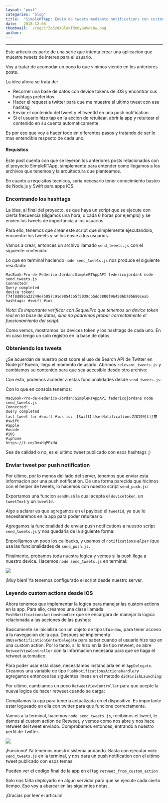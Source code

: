 ```yaml
---
layout:	"post"
categories:	"blog"
title:	"SimpleRTApp: Envío de tweets mediante notifications con custom actions para iOS"
date:	2018-12-06
thumbnail:	/img/1*Za5z0XGloxTdmGyG4VNs0w.png
author:	
---
```


* * *

Este articulo es parte de una serie que intenta crear una aplicacion que
muestre tweets de interes para el usuario.

Voy a tratar de acomodar un poco lo que vinimos viendo en los anteriores
posts.

La idea ahora se trata de:

  * Recorrer una base de datos con device tokens de iOS y encontrar sus hashtags preferidos.
  * Hacer el request a twitter para que me muestre el ultimo tweet con ese hashtag
  * Enviar el contenido del tweet y el tweetId en una push notification
  * Si el usuario hizo tap en la accion de retuitear, abrir la app y retuitear el contenido en su cuenta automaticamente.

Es por eso que voy a hacer todo en diferentes pasos y tratando de ser lo mas
entendible respecto de cada uno.

#### Requisitos

Este post cuenta con que se leyeron los anteriores posts relacionados con el
proyecto SimpleRTApp, simplemente para entender como llegamos a los archivos
que tenemos y la arquitectura que planteamos.

En cuanto a requisitos tecnicos, seria necesario tener conocimiento basico de
Node.js y Swift para apps iOS.

### Encontrando los hashtags

La idea, al final del proyecto, es que haya un script que se ejecute con
cierta frecuencia (digamos una hora, o cada 6 horas por ejemplo) y se envien
los tweets de importancia a los usuarios.

Para ello, tenemos que crear este script que simplemente ejecutandolo,
encuentre los tweets y se los envie a los usuarios.

Vamos a crear, entonces un archivo llamado `send_tweets.js` con el siguiente
contenido:

<script src="https://gist.github.com/fedejordan/82faec0c664e54e2508e674387a3d991.js"></script>
Lo que en terminal haciendo `node send_tweets.js` nos produce el siguiente
resultado:

    
    
    MacBook-Pro-de-Federico-Jordan:SimpleRTAppAPI federicojordan$ node send_tweets.js   
    Connected!  
    Query completed  
    device token: f74f0d895a22249e75057c91e90543b5f5039cb5dd3880f9b4506b705680ceab hashtags: #swift #ios

 _Nota: Es importante verificar con SequelPro que tenemos un device token real
en la base de datos, sino no podremos probar correctamente el funcionamiento
del script._

Como vemos, mostramos los devices token y los hashtags de cada uno. En mi caso
tengo un solo registro en la base de datos.

### Obteniendo los tweets

¿Se acuerdan de nuestro post sobre el uso de Search API de Twitter en Node.js?
Bueno, llego el momento de usarlo. Abrimos `relevant_tweets.js` y cambiamos su
contenido para que sea accesible desde otro archivo:

<script src="https://gist.github.com/fedejordan/0d3b899487d740e6657093e3583ac201.js"></script>
Con esto, podemos acceder a estas funcionalidades desde `send_tweets.js`:

<script src="https://gist.github.com/fedejordan/90298781bae66ae79a1f3d4defa6bacb.js"></script>
Con lo que en consola tenemos:

    
    
    MacBook-Pro-de-Federico-Jordan:SimpleRTAppAPI federicojordan$ node send_tweets.js   
    Connected!  
    Query completed  
    last tweet for #swift #ios is: 【Swift】UserNotificationsの実装例と注意   
    #swift  
    #apple  
    #xcode  
    #iOS  
    #iphone  
    https://t.co/OvxHqPFxHW

Sea de calidad o no, es el ultimo tweet publicado con esos hashtags ;)

### Enviar tweet por push notification

Por ultimo, por lo menos del lado del server, tenemos que enviar esta
informacion por una push notification. De una forma parecida que hicimos con
el helper de tweets, lo hacemos con nuestro script `send_push.js`:

<script src="https://gist.github.com/fedejordan/2fd333858c19b1d866948db8c86c8f4d.js"></script>
Exportamos una funcion `sendPush` la cual acepta el `deviceToken`, un
`tweetText` y un `tweetId`.

Algo a aclarar es que agregamos en el payload el `tweetId`, ya que lo
necesitaremos en la app para poder retuitearlo.

Agregamos la funcionalidad de enviar push notifications a nuestro script
`send_tweets.js` y nos quedaria de la siguiente forma:

<script src="https://gist.github.com/fedejordan/88b6528684d70c26d3ed63ebe25ee0d9.js"></script>
Enprolijamos un poco los callbacks, y usamos el `notificationsHelper` (que usa
las funcionalidades de `send_push.js.`

Finalmente, probamos toda nuestra logica y vemos si la push llega a nuestro
device. Hacemos `node send_tweets.js` en terminal:

![](/img/1*Za5z0XGloxTdmGyG4VNs0w.png)

¡Muy bien! Ya tenemos configurado el script desde nuestro server.

### Leyendo custom actions desde iOS

Ahora tenemos que implementar la logica para manejar las custom actions en la
app. Para ello, creamos una clase llamada `PushNotificationsActionsHandler`
que se encargara de manejar la logica relacionada a las acciones de las
pushes:

<script src="https://gist.github.com/fedejordan/8b6ae3e0687b7576a64467a367beeb6b.js"></script>
Basicamente se inicializa con un objeto de tipo `UIWindow`, para tener acceso
a la navegacion de la app. Despues se implementa
`UNUserNotificationCenterDelegate` para saber cuando el usuario hizo tap en
una custom action. Por lo tanto, si lo hizo en la de tipo retweet, se abre
`RetweetViewController` con la informacion necesaria para que se haga el
retweet automatico.

Para poder usar esta clase, necesitamos instanciarla en el `AppDelegate`.
Creamos una variable de tipo `PushNotificationsActionsHandler`y agregamos
entonces las siguientes lineas en el metodo `didFinishLaunching`:

<script src="https://gist.github.com/fedejordan/b29770139251ec2a56adde01431e1b5a.js"></script>
Por ultimo, cambiamos un poco `RetweetViewController` para que acepte la nueva
logica de hacer retweet cuando se carga:

<script src="https://gist.github.com/fedejordan/a21d2937c88bdf30236c727ef07b3ecd.js"></script>
Compilamos la app para tenerla actualizada en el dispositivo. Es importante
estar logueado en ella con twitter para que funcione correctamente.

Vamos a la terminal, hacemos `node send_tweets.js`, recibimos el tweet, le
damos al custom action de Retweet, y vemos como nos abre y nos hace retweet
del tweet enviado. Comprobamos entonces, entrando a nuestro perfil de Twitter…

![](/img/1*80vMQFpCjfE4QELwOv8wHw.jpeg)

¡Funciono! Ya tenemos nuestro sistema andando. Basta con ejecutar `node
send_tweets.js` en la terminal, y nos dara un push notification con el ultimo
tweet publicado con esos temas.

Pueden ver el codigo final de la app en el tag `retweet_from_custom_action`

Solo nos falta deployarlo en algun servidor para que se ejecute cada cierto
tiempo. Eso voy a abarcar en las siguientes notas.

¡Gracias por leer el articulo!

